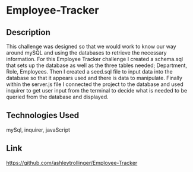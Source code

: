 # Employee-Tracker
## Description
This challenge was designed so that we would work to know our way around mySQL and using the databases to retrieve the necessary information. For this Employee Tracker challenge I created a schema.sql that sets up the database as well as the three tables needed; Department, Role, Employees. Then I created a seed.sql file to input data into the database so that it appears used and there is data to manipulate. Finally within the server.js file I connected the project to the database and used inquirer to get user input from the terminal to decide what is needed to be queried from the database and displayed.

## Technologies Used
mySql, inquirer, javaScript

## Link
https://github.com/ashleytrollinger/Employee-Tracker